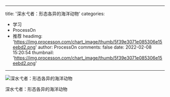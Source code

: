 
---
title: '深水弋者：形态各异的海洋动物'
categories: 
 - 学习
 - ProcessOn
 - 推荐
headimg: 'https://img.processon.com/chart_image/thumb/5f39e3071e085306e15eebd2.png'
author: ProcessOn
comments: false
date: 2022-02-08 15:20:54
thumbnail: 'https://img.processon.com/chart_image/thumb/5f39e3071e085306e15eebd2.png'
---

<div>   
<img class="thumb" alt="深水弋者：形态各异的海洋动物" src="https://img.processon.com/chart_image/thumb/5f39e3071e085306e15eebd2.png" referrerpolicy="no-referrer">
<p>深水弋者：形态各异的海洋动物</p>  
</div>
            